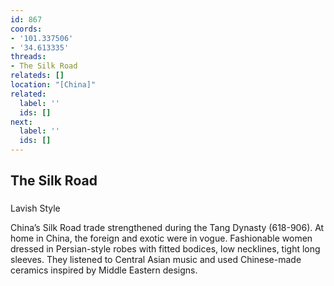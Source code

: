 ```yaml
---
id: 867
coords:
- '101.337506'
- '34.613335'
threads:
- The Silk Road
relateds: []
location: "[China]"
related:
  label: ''
  ids: []
next:
  label: ''
  ids: []
---
```


## The Silk Road

### 

Lavish Style

China’s Silk Road trade strengthened during the Tang Dynasty (618-906). At home in China, the foreign and exotic were in vogue. Fashionable women dressed in Persian-style robes with fitted bodices, low necklines, tight long sleeves. They listened to Central Asian music and used Chinese-made ceramics inspired by Middle Eastern designs.
